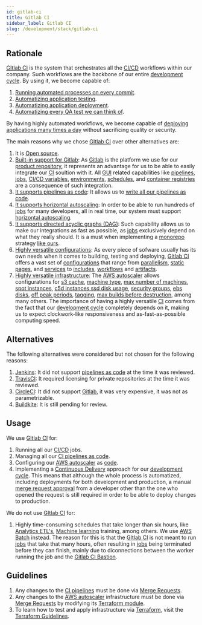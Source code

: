 ```yaml
---
id: gitlab-ci
title: Gitlab CI
sidebar_label: Gitlab CI
slug: /development/stack/gitlab-ci
---
```


## Rationale

[GItlab CI](https://docs.gitlab.com/ee/ci/)
is the system that orchestrates all the
[CI/CD](https://docs.gitlab.com/ee/ci/introduction/)
workflows within our company.
Such workflows are the backbone
of our entire
[development cycle](https://about.gitlab.com/stages-devops-lifecycle/).
By using it, we become capable of:

1. [Running automated processes on every commit](https://docs.gitlab.com/ee/ci/pipelines/).
1. [Automatizing application testing](https://gitlab.com/fluidattacks/product/-/blob/ee58e7a78990ef77ca032e4388d0e0bc49533799/integrates/.gitlab-ci.yml#L368).
1. [Automatizing application deployment](https://gitlab.com/fluidattacks/product/-/blob/ee58e7a78990ef77ca032e4388d0e0bc49533799/integrates/.gitlab-ci.yml#L130).
1. [Automatizing every QA test we can think of](https://gitlab.com/fluidattacks/product/-/blob/47d00a5ace02160becc82de533710f1155080b6d/.gitlab-ci.yml#L141).

By having highly automated workflows,
we become capable of
[deploying applications many times a day](https://gitlab.com/fluidattacks/product/-/commits/master)
without sacrificing quality or security.

The main reasons why we chose
[GItlab CI](https://docs.gitlab.com/ee/ci/)
over other alternatives are:

1. It is [Open source](https://opensource.com/resources/what-open-source).
1. [Built-in support for Gitlab](https://docs.gitlab.com/runner/register/index.html):
As [Gitlab](/development/stack/gitlab)
is the platform we use
for our [product repository](https://gitlab.com/fluidattacks/product),
it represents an advantage for us
to be able to easily integrate
our [CI](https://docs.gitlab.com/ee/ci/) soultion with it.
All [GUI](https://en.wikipedia.org/wiki/Graphical_user_interface)
related capabilities like
[pipelines](https://docs.gitlab.com/ee/ci/pipelines/),
[jobs](https://docs.gitlab.com/ee/ci/jobs/),
[CI/CD variables](https://docs.gitlab.com/ee/ci/variables/README.html),
[environments](https://docs.gitlab.com/ee/ci/environments/),
[schedules](https://docs.gitlab.com/ee/ci/pipelines/schedules.html),
and
[container registries](https://docs.gitlab.com/ee/user/packages/)
are a consequence of such integration.
1. [It supports pipelines as code](https://about.gitlab.com/topics/ci-cd/pipeline-as-code/):
It allows us to
[write all our pipelines as code](https://gitlab.com/fluidattacks/product/-/blob/ee58e7a78990ef77ca032e4388d0e0bc49533799/.gitlab-ci.yml).
1. [It supports horizontal autoscaling](https://docs.gitlab.com/runner/configuration/runner_autoscale_aws/):
In order to be able to run
hundreds of [jobs](https://docs.gitlab.com/ee/ci/jobs/)
for many developers,
all in real time,
our system must support
[horizontal autoscaling](https://www.section.io/blog/scaling-horizontally-vs-vertically/).
1. [It supports directed acyclic graphs (DAG)](https://docs.gitlab.com/ee/ci/directed_acyclic_graph/):
Such capability allows us to make
our integrations as fast as possible,
as [jobs](https://docs.gitlab.com/ee/ci/jobs/)
exclusively depend on what they really should.
It is a must when implementing a [monorepo](https://en.wikipedia.org/wiki/Monorepo)
strategy [like ours](https://gitlab.com/fluidattacks/product).
1. [Highly versatile configurations](https://docs.gitlab.com/ee/ci/yaml/):
As every piece of sofware
usually has its own needs
when it comes to
building, testing and deploying,
[GItlab CI](https://docs.gitlab.com/ee/ci/)
offers a vast set of
[configurations](https://docs.gitlab.com/ee/ci/yaml/)
that range from
[parallelism](https://docs.gitlab.com/ee/ci/yaml/#parallel),
[static pages](https://docs.gitlab.com/ee/ci/yaml/#pages),
and [services](https://docs.gitlab.com/ee/ci/yaml/#services)
to
[includes](https://docs.gitlab.com/ee/ci/yaml/#include),
[workflows](https://docs.gitlab.com/ee/ci/yaml/#workflow)
and [artifacts](https://docs.gitlab.com/ee/ci/yaml/#artifacts).
1. [Highly versatile infrastructure](https://docs.gitlab.com/runner/configuration/advanced-configuration.html):
The [AWS autoscaler](https://docs.gitlab.com/runner/configuration/runner_autoscale_aws/)
allows configurations for
[s3 cache](https://docs.gitlab.com/runner/configuration/runner_autoscale_aws/#the-runnerscache-section),
[machine type](https://aws.amazon.com/ec2/instance-types/),
[max number of machines](https://docs.gitlab.com/runner/configuration/runner_autoscale_aws/#the-global-section),
[spot instances](https://docs.gitlab.com/runner/configuration/runner_autoscale_aws/#cutting-down-costs-with-amazon-ec2-spot-instances),
[c5d instances ssd disk usage](https://gitlab.com/fluidattacks/product/-/blob/ee58e7a78990ef77ca032e4388d0e0bc49533799/makes/applications/makes/ci/src/config.toml#L56),
[security groups](https://gitlab.com/fluidattacks/product/-/blob/ee58e7a78990ef77ca032e4388d0e0bc49533799/makes/applications/makes/ci/src/config.toml#L115),
[ebs disks](https://gitlab.com/fluidattacks/product/-/blob/ee58e7a78990ef77ca032e4388d0e0bc49533799/makes/applications/makes/ci/src/config.toml#L118),
[off peak periods](https://gitlab.com/fluidattacks/product/-/blob/ee58e7a78990ef77ca032e4388d0e0bc49533799/makes/applications/makes/ci/src/config.toml#L121),
[tagging](https://gitlab.com/fluidattacks/product/-/blob/ee58e7a78990ef77ca032e4388d0e0bc49533799/makes/applications/makes/ci/src/config.toml#L232),
[max builds before destruction](https://gitlab.com/fluidattacks/product/-/blob/ee58e7a78990ef77ca032e4388d0e0bc49533799/makes/applications/makes/ci/src/config.toml#L223),
among many others.
The importance of having
a highly versatile [CI](https://docs.gitlab.com/ee/ci/)
comes from the fact
that our
[development cycle](https://about.gitlab.com/stages-devops-lifecycle/)
completely depends on it,
making us to expect
clockwork-like responsiveness
and as-fast-as-possible
computing speed.

## Alternatives

The following alternatives were considered
but not chosen for the following reasons:

1. [Jenkins](https://www.jenkins.io/):
It did not support
[pipelines as code](https://about.gitlab.com/topics/ci-cd/pipeline-as-code/)
at the time it was reviewed.
1. [TravisCI](https://travis-ci.com/):
It required licensing
for private repositories
at the time it was reviewed.
1. [CircleCI](https://circleci.com/):
It did not support
[Gitlab](/development/stack/gitlab),
it was very expensive,
it was not as parametrizable.
1. [Buildkite](https://buildkite.com/):
It is still pending for review.

## Usage

We use [GItlab CI](https://docs.gitlab.com/ee/ci/) for:

1. Running all our
[CI/CD](https://docs.gitlab.com/ee/ci/introduction/) jobs.
1. Managing all our
[CI pipelines as code](https://gitlab.com/fluidattacks/product/-/blob/47d00a5ace02160becc82de533710f1155080b6d/.gitlab-ci.yml).
1. Configuring our
[AWS autoscaler](https://docs.gitlab.com/runner/configuration/runner_autoscale_aws/)
as
[code](https://gitlab.com/fluidattacks/product/-/tree/47d00a5ace02160becc82de533710f1155080b6d/makes/applications/makes/ci/src).
1. Implementing a
[Continuous Delivery](https://semaphoreci.com/blog/2017/07/27/what-is-the-difference-between-continuous-integration-continuous-deployment-and-continuous-delivery.html)
approach for our
[development cycle](https://about.gitlab.com/stages-devops-lifecycle/).
This means that although the whole process is automatized,
including deployments
for both development and production,
a manual [merge request approval](https://docs.gitlab.com/ee/user/project/merge_requests/approvals/)
from a developer other than the one
who opened the request
is still required in order to
be able to deploy changes to production.

We do not use [GItlab CI](https://docs.gitlab.com/ee/ci/) for:

1. Highly time-consuming schedules
that take longer than six hours,
like
[Analytics ETL's](https://en.wikipedia.org/wiki/Extract,_transform,_load),
[Machine learning](https://en.wikipedia.org/wiki/Machine_learning) training,
among others.
We use [AWS Batch](https://aws.amazon.com/batch/) instead.
The reason for this is that the
[GItlab CI](https://docs.gitlab.com/ee/ci/)
is not meant to run
[jobs](https://docs.gitlab.com/ee/ci/jobs/)
that take that many hours,
often resulting in
[jobs](https://docs.gitlab.com/ee/ci/jobs/)
being terminated
before they can finish,
mainly due to diconnections between the
worker running the job and the
[Gitlab CI Bastion](https://docs.gitlab.com/runner/configuration/autoscale.html).

## Guidelines

1. Any changes to the
[CI pipelines](https://gitlab.com/fluidattacks/product/-/blob/47d00a5ace02160becc82de533710f1155080b6d/.gitlab-ci.yml)
must be done via
[Merge Requests](https://docs.gitlab.com/ee/user/project/merge_requests/).
1. Any changes to the
[AWS autoscaler](https://docs.gitlab.com/runner/configuration/runner_autoscale_aws/)
infrastructure must be done via
[Merge Requests](https://docs.gitlab.com/ee/user/project/merge_requests/)
by modifying its
[Terraform module](https://gitlab.com/fluidattacks/product/-/tree/47d00a5ace02160becc82de533710f1155080b6d/makes/applications/makes/ci/src/terraform).
1. To learn how to test and apply infrastructure
via [Terraform](https://www.terraform.io/),
visit the
[Terraform Guidelines](/development/stack/terraform#guidelines).

